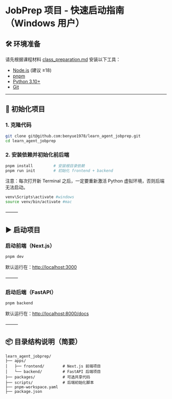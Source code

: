 # JobPrep 项目 - 快速启动指南（Windows 用户）

## 🛠 环境准备

请先根据课程材料 [class_preparation.md](./class_preparation.md) 安装以下工具：

- [Node.js](https://nodejs.org/) (建议 ≥18)
- [pnpm](https://pnpm.io/)
- [Python 3.10+](https://www.python.org/)
- [Git](https://git-scm.com/)

---

## 🚀 初始化项目

### 1. 克隆代码

```bash
git clone git@github.com:benyue1978/learn_agent_jobprep.git
cd learn_agent_jobprep
```

### 2. 安装依赖并初始化前后端

```bash
pnpm install         # 安装根目录依赖
pnpm run init        # 初始化 frontend + backend
```

注意：每次打开新 Terminal 之后，一定要重新激活 Python 虚拟环境，否则后端无法启动。

```bash
venv\Scripts\activate #windows
source venv/bin/activate #mac
```

⸻

## ▶️ 启动项目

### 启动前端（Next.js）

```bash
pnpm dev
```

默认运行在：<http://localhost:3000>

⸻

### 启动后端（FastAPI）

```bash
pnpm backend
```

默认运行在：<http://localhost:8000/docs>

⸻

## 📦 目录结构说明（简要）

```text
learn_agent_jobprep/
├── apps/
│   ├── frontend/        # Next.js 前端项目
│   └── backend/         # FastAPI 后端项目
├── packages/            # 可选共享代码
├── scripts/             # 后端初始化脚本
├── pnpm-workspace.yaml
├── package.json
```
